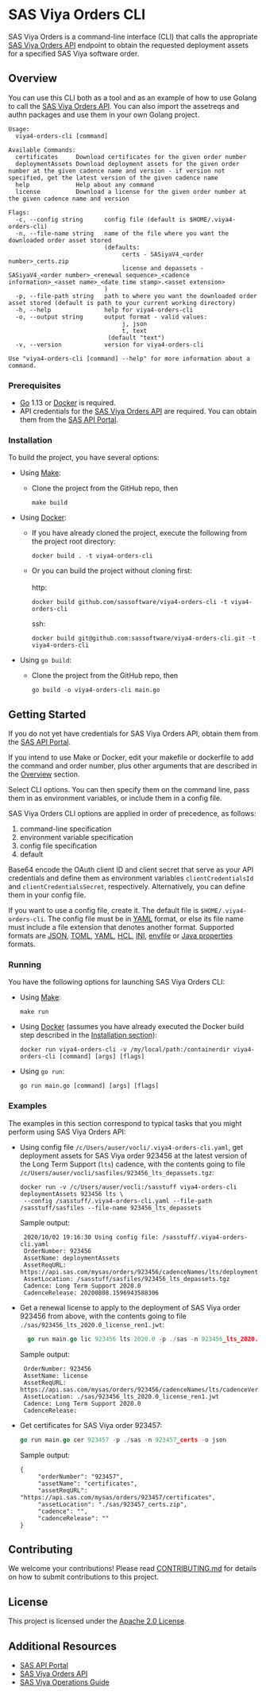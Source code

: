 # SAS Viya Orders CLI
SAS Viya Orders is a command-line interface (CLI) that calls the appropriate 
[SAS Viya Orders API](https://developer.sas.com/guides/sas-viya-orders.html) 
endpoint to obtain the requested deployment assets for a specified SAS Viya 
software order.

## Overview
You can use this CLI both as a tool and as an example of how to use Golang to call the 
[SAS Viya Orders API](https://developer.sas.com/guides/sas-viya-orders.html). You can 
also import the assetreqs and authn packages and use them in your own Golang project.
```
Usage:
  viya4-orders-cli [command]

Available Commands:
  certificates     Download certificates for the given order number
  deploymentAssets Download deployment assets for the given order number at the given cadence name and version - if version not specified, get the latest version of the given cadence name
  help             Help about any command
  license          Download a license for the given order number at the given cadence name and version

Flags:
  -c, --config string      config file (default is $HOME/.viya4-orders-cli)
  -n, --file-name string   name of the file where you want the downloaded order asset stored
                           (defaults:
                                certs - SASiyaV4_<order number>_certs.zip
                                license and depassets - SASiyaV4_<order number>_<renewal sequence>_<cadence information>_<asset name>_<date time stamp>.<asset extension>
                           )
  -p, --file-path string   path to where you want the downloaded order asset stored (default is path to your current working directory)
  -h, --help               help for viya4-orders-cli
  -o, --output string      output format - valid values:
                                j, json
                                t, text
                            (default "text")
  -v, --version            version for viya4-orders-cli

Use "viya4-orders-cli [command] --help" for more information about a command.
```
### Prerequisites

* [Go](https://golang.org/) 1.13 or [Docker](https://www.docker.com/) is required.
* API credentials for the [SAS Viya Orders API](https://developer.sas.com/guides/sas-viya-orders.html)
are required. You can obtain them from the [SAS API Portal](https://apiportal.sas.com/get-started).

### Installation
To build the project, you have several options:

* Using [Make](https://www.gnu.org/software/make/): <br>
  * Clone the project from the GitHub repo, then
    ```
    make build
    ```

* Using [Docker](https://www.docker.com/): <br>
  * If you have already cloned the project, execute the following from the project 
  root directory:
     ```
     docker build . -t viya4-orders-cli
     ```
  * Or you can build the project without cloning first:<br/><br/>
    http:
     ```
     docker build github.com/sassoftware/viya4-orders-cli -t viya4-orders-cli
     ```
    ssh:
     ```
     docker build git@github.com:sassoftware/viya4-orders-cli.git -t viya4-orders-cli
     ```

* Using `go build`: <br>
  * Clone the project from the GitHub repo, then
    ```
    go build -o viya4-orders-cli main.go
    ```

## Getting Started
If you do not yet have credentials for SAS Viya Orders API, obtain them from
  the [SAS API Portal](https://apiportal.sas.com/get-started).

If you intend to use Make or Docker, edit your makefile or dockerfile to add
  the command and order number, plus other arguments that are described in the
  [Overview](#Overview) section.

Select CLI options. You can then specify them on the command line, pass them in
  as environment variables, or include them in a config file.

  SAS Viya Orders CLI options are applied in order of precedence, as follows:
  1. command-line specification
  1. environment variable specification
  1. config file specification
  1. default
  
Base64 encode the OAuth client ID and client secret that serve as your API credentials and define 
them as environment variables `clientCredentialsId` and `clientCredentialsSecret`, respectively. Alternatively, you 
can define them in your config file.

If you want to use a config file, create it. The default file is `$HOME/.viya4-orders-cli`.
The config file must be in [YAML](https://yaml.org/) format, or else its file name must 
include a file extension that denotes another format. Supported formats are [JSON](https://www.json.org/), 
[TOML](https://github.com/toml-lang/toml), [YAML](https://yaml.org/), [HCL](https://github.com/hashicorp/hcl), 
[INI](https://docs.microsoft.com/en-us/previous-versions/windows/desktop/ms717987(v=vs.85)), 
[envfile](https://www.npmjs.com/package/envfile) or 
[Java properties](https://docs.oracle.com/javase/tutorial/essential/environment/properties.html) formats.

### Running

You have the following options for launching SAS Viya Orders CLI:

* Using [Make](https://www.gnu.org/software/make/): <br>
   ```unix
   make run
   ```

* Using [Docker](https://www.docker.com/) (assumes you have already executed the Docker build step described
 in the [Installation section](#installation)): <br>
   ```docker
   docker run viya4-orders-cli -v /my/local/path:/containerdir viya4-orders-cli [command] [args] [flags]
   ```
  
* Using `go run`: <br>
   ```
   go run main.go [command] [args] [flags]
   ```

### Examples

The examples in this section correspond to typical tasks that you might 
perform using SAS Viya Orders API:

* Using config file `/c/Users/auser/vocli/.viya4-orders-cli.yaml`, get deployment assets for SAS Viya order 923456 at 
the latest version of the Long Term Support (`lts`) cadence, with the contents going to file 
`/c/Users/auser/vocli/sasfiles/923456_lts_depassets.tgz`: <br>
     ```docker
    docker run -v /c/Users/auser/vocli:/sasstuff viya4-orders-cli deploymentAssets 923456 lts \
      --config /sasstuff/.viya4-orders-cli.yaml --file-path /sasstuff/sasfiles --file-name 923456_lts_depassets
     ```
  
   Sample output: <br>
     
   ```text
    2020/10/02 19:16:30 Using config file: /sasstuff/.viya4-orders-cli.yaml
    OrderNumber: 923456
    AssetName: deploymentAssets
    AssetReqURL: https://api.sas.com/mysas/orders/923456/cadenceNames/lts/deploymentAssets
    AssetLocation: /sasstuff/sasfiles/923456_lts_depassets.tgz
    Cadence: Long Term Support 2020.0
    CadenceRelease: 20200808.1596943588306
   ```
   
* Get a renewal license to apply to the deployment of SAS Viya order 923456 from above, with the contents going to file 
`./sas/923456_lts_2020.0_license_ren1.jwt`: <br>
   
    ```go
      go run main.go lic 923456 lts 2020.0 -p ./sas -n 923456_lts_2020.0_license_ren1
    ```
   
   Sample output: <br>
     
   ```text
    OrderNumber: 923456
    AssetName: license
    AssetReqURL: https://api.sas.com/mysas/orders/923456/cadenceNames/lts/cadenceVersions/2020.0/license
    AssetLocation: ./sas/923456_lts_2020.0_license_ren1.jwt
    Cadence: Long Term Support 2020.0
    CadenceRelease:
   ```
  
* Get certificates for SAS Viya order 923457: <br>
   
   ```go
   go run main.go cer 923457 -p ./sas -n 923457_certs -o json
   ``` 
   
   Sample output: <br>
     
   ```
   {
        "orderNumber": "923457",
        "assetName": "certificates",
        "assetReqURL": "https://api.sas.com/mysas/orders/923457/certificates",
        "assetLocation": "./sas/923457_certs.zip",
        "cadence": "",
        "cadenceRelease": ""
   }
   ```

## Contributing
We welcome your contributions! Please read [CONTRIBUTING.md](CONTRIBUTING.md) for details 
on how to submit contributions to this project. 

## License
This project is licensed under the [Apache 2.0 License](LICENSE).

## Additional Resources
* [SAS API Portal](https://apiportal.sas.com/docs/mysasprod/1/overview)
* [SAS Viya Orders API](https://developer.sas.com/guides/sas-viya-orders.html)
* [SAS Viya Operations Guide](https://documentation.sas.com/?softwareId=mysas&softwareVersion=prod&docsetId=itopswlcm&docsetTarget=home.htm)
